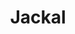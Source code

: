 ---
layout: video
series: Mike and Bootsy
episode: 35
title: Jackal
permalink: /mike-and-bootsy/episode-35
video_id: NuiDyOUkJqg
release_date: 2016-09-15
platforms:
  - Nintendo Entertainment System
short_platforms:
  - NES
thumbnails:
games:
  - Jackal
current_description: |
  Mike and Bootsy play Jackal for NES!
---